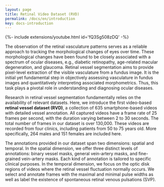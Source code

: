 ```yaml
---
layout: page
title: Retinal Video Dataset (RVD)
permalink: /docs/en/introduction
key: docs-introduction
---
```



<div>{%- include extensions/youtube.html id='fQ3Sg508zDQ' -%}</div>


The observation of the retinal vasculature patterns serves as a reliable approach to tracking the morphological changes of eyes over time.
These morphological changes have been found to be closely associated with a spectrum of ocular diseases, e.g., diabetic retinopathy, age-related macular degeneration, and glaucoma. 
Retinal vessel segmentation aims to provide pixel-level extraction of the visible vasculature from a fundus image. 
It is the initial yet fundamental step in objectively assessing vasculature in fundus images and quantitatively interpreting associated morphometrics.
Thus, this task plays a pivotal role in understanding and diagnosing ocular diseases.

 

Research in retinal vessel segmentation fundamentally relies on the availability of relevant datasets. 
Here, we introduce the first video-based **retinal vessel dataset (RVD)**, a collection of 635 smartphone-based videos with detailed vessel annotation. 
All captured videos have a frame rate of 25 frames per second, with the duration varying between 2 to 30 seconds.
The total number of frames in our dataset is over 130,000. These videos are recorded from four clinics, including patients from 50 to 75 years old. More specifically, 264 males and 151 females are included here.

 

The annotations provided in our dataset span two dimensions: spatial and temporal. 
In the spatial dimension, we offer three distinct levels of annotations: binary vessel masks, general vein-artery masks, and fine-grained vein-artery masks. 
Each kind of annotation is tailored to specific clinical purposes. 
In the temporal dimension, we focus on the optic disk regions of videos where the retinal vessel fluctuation normally occurs.
We select and annotate frames with the maximal and minimal pulse widths as well as label the existence of spontaneous retinal venous pulsations (SVP).